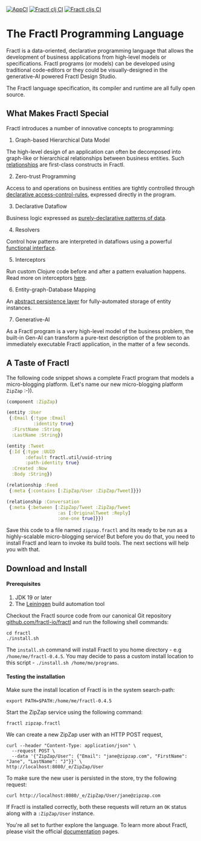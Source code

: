 [![AppCI](https://github.com/fractl-io/fractl/actions/workflows/app.yml/badge.svg)](https://github.com/fractl-io/fractl/actions/workflows/app.yml)
[![Fractl clj CI](https://github.com/fractl-io/fractl/actions/workflows/fractl-clj.yml/badge.svg)](https://github.com/fractl-io/fractl/actions/workflows/fractl-clj.yml)
[![Fractl cljs CI](https://github.com/fractl-io/fractl/actions/workflows/fractl-cljs.yml/badge.svg)](https://github.com/fractl-io/fractl/actions/workflows/fractl-cljs.yml)

# The Fractl Programming Language

Fractl is a data-oriented, declarative programming language that allows the development of business applications from high-level
models or specifications. Fractl programs (or models) can be developed using traditional code-editors or they could be 
visually-designed in the generative-AI powered Fractl Design Studio.

The Fractl language specification, its compiler and runtime are all fully open source.

## What Makes Fractl Special

Fractl introduces a number of innovative concepts to programming:

1. Graph-based Hierarchical Data Model

The high-level design of an application can often be decomposed into graph-like or hierarchical relationships between
business entities. Such [relationships](https://fractl.io/docs/concepts/data-model) are first-class constructs in Fractl.

2. Zero-trust Programming

Access to and operations on business entities are tightly controlled through
[declarative access-control-rules](https://fractl.io/docs/concepts/zero-trust-programming), expressed directly in the program.

3. Declarative Dataflow

Business logic expressed as [purely-declarative patterns of data](https://fractl.io/docs/concepts/declarative-dataflow).

4. Resolvers

Control how patterns are interpreted in dataflows using a powerful [functional interface](https://fractl.io/docs/concepts/resolvers).

5. Interceptors

Run custom Clojure code before and after a pattern evaluation happens. Read more on interceptors [here](https://fractl.io/docs/concepts/interceptors).

6. Entity-graph-Database Mapping

An [abstract persistence layer](https://fractl.io/docs/concepts/entity-db-mapping) for fully-automated storage of entity instances.

7. Generative-AI

As a Fractl program is a very high-level model of the business problem, the built-in Gen-AI can transform a pure-text
description of the problem to an immediately executable Fractl application, in the matter of a few seconds.

## A Taste of Fractl

The following code snippet shows a complete Fractl program that models a micro-blogging platform. (Let's name our new
micro-blogging platform `ZipZap` :-)).

```clojure
(component :ZipZap)

(entity :User
 {:Email {:type :Email
          :identity true}
  :FirstName :String
  :LastName :String})

(entity :Tweet
 {:Id {:type :UUID
       :default fractl.util/uuid-string
       :path-identity true}
  :Created :Now
  :Body :String})

(relationship :Feed
 {:meta {:contains [:ZipZap/User :ZipZap/Tweet]}})

(relationship :Conversation
 {:meta {:between [:ZipZap/Tweet :ZipZap/Tweet
                   :as [:OriginalTweet :Reply]
                   :one-one true]}})
```

Save this code to a file named `zipzap.fractl` and its ready to be run as a highly-scalable micro-blogging service!
But before you do that, you need to install Fractl and learn to invoke its build tools. The next sections will
help you with that.

## Download and Install

#### Prerequisites

1. JDK 19 or later
2. The [Leiningen](https://leiningen.org) build automation tool

Checkout the Fractl source code from our canonical Git repository [github.com/fractl-io/fractl](https://github.com/fractl-io/fractl)
and run the following shell commands:

```shell
cd fractl
./install.sh
```

The `install.sh` command will install Fractl to you home directory - e.g `/home/me/fractl-0.4.5`. You may decide to pass a custom
install location to this script - `./install.sh /home/me/programs`.

#### Testing the installation

Make sure the install location of Fractl is in the system search-path:

```shell
export PATH=$PATH:/home/me/fractl-0.4.5
```

Start the ZipZap service using the following command:

```shell
fractl zipzap.fractl
```

We can create a new ZipZap user with an HTTP POST request,

```shell
curl --header "Content-Type: application/json" \
  --request POST \
  --data '{"ZipZap/User": {"Email": "jane@zipzap.com", "FirstName": "Jane", "LastName": "J"}}' \
http://localhost:8080/_e/ZipZap/User
```

To make sure the new user is persisted in the store, try the following request:

```shell
curl http://localhost:8080/_e/ZipZap/User/jane@zipzap.com
```

If Fractl is installed correctly, both these requests will return an `OK` status along with a `:ZipZap/User` instance.

You're all set to further explore the language. To learn more about Fractl, please visit the
official [documentation](https://fractl.io/docs) pages.
